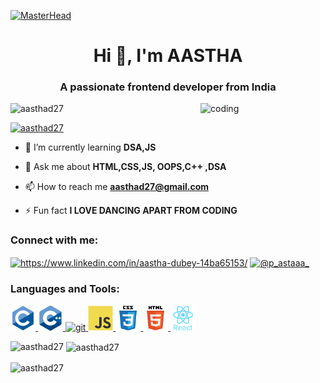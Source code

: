 [![MasterHead](https://wallpapercave.com/wp/wp5128415.jpg
)](https://aasthad27.io
)
<h1 align="center">Hi 👋, I'm AASTHA</h1>
<h3 align="center">A passionate frontend developer from India</h3>
<img align="right" alt="coding" width="200" src="https://repository-images.githubusercontent.com/462900780/0a10af70-6cbf-46df-9071-0ff586a3b1d6">

<p align="left"> <img src="https://komarev.com/ghpvc/?username=aasthad27&label=Profile%20views&color=0e75b6&style=flat" alt="aasthad27" /> </p>

<p align="left"> <a href="https://github.com/ryo-ma/github-profile-trophy"><img src="https://github-profile-trophy.vercel.app/?username=aasthad27" alt="aasthad27" /></a> </p>


- 🌱 I’m currently learning **DSA,JS**

- 💬 Ask me about **HTML,CSS,JS, OOPS,C++ ,DSA**

- 📫 How to reach me **aasthad27@gmail.com**

- ⚡ Fun fact **I LOVE DANCING APART FROM CODING**

<h3 align="left">Connect with me:</h3>
<p align="left">
<a href="https://linkedin.com/in/https://www.linkedin.com/in/aastha-dubey-14ba65153/" target="blank"><img align="center" src="https://raw.githubusercontent.com/rahuldkjain/github-profile-readme-generator/master/src/images/icons/Social/linked-in-alt.svg" alt="https://www.linkedin.com/in/aastha-dubey-14ba65153/" height="30" width="40" /></a>
<a href="https://instagram.com/@p_astaa_" target="blank"><img align="center" src="https://raw.githubusercontent.com/rahuldkjain/github-profile-readme-generator/master/src/images/icons/Social/instagram.svg" alt="@p_astaaa_" height="30" width="40" /></a>
</p>

<h3 align="left">Languages and Tools:</h3>
<p align="left"> <a href="https://www.cprogramming.com/" target="_blank" rel="noreferrer"> <img src="https://raw.githubusercontent.com/devicons/devicon/master/icons/c/c-original.svg" alt="c" width="40" height="40"/> </a> <a href="https://www.w3schools.com/cpp/" target="_blank" rel="noreferrer"> <img src="https://raw.githubusercontent.com/devicons/devicon/master/icons/cplusplus/cplusplus-original.svg" alt="cplusplus" width="40" height="40"/> </a> <a href="https://git-scm.com/" target="_blank" rel="noreferrer"> <img src="https://www.vectorlogo.zone/logos/git-scm/git-scm-icon.svg" alt="git" width="40" height="40"/> </a> <a href="https://developer.mozilla.org/en-US/docs/Web/JavaScript" target="_blank" rel="noreferrer"> <img src="https://raw.githubusercontent.com/devicons/devicon/master/icons/javascript/javascript-original.svg" alt="javascript" width="40" height="40"/> </a><a href="https://www.w3schools.com/css/" target="_blank" rel="noreferrer"> <img src="https://raw.githubusercontent.com/devicons/devicon/master/icons/css3/css3-original-wordmark.svg" alt="css3" width="40" height="40"/> </a> <a href="https://www.w3.org/html/" target="_blank" rel="noreferrer"> <img src="https://raw.githubusercontent.com/devicons/devicon/master/icons/html5/html5-original-wordmark.svg" alt="html5" width="40" height="40"/> </a> <a href="https://reactjs.org/" target="_blank" rel="noreferrer"> <img src="https://raw.githubusercontent.com/devicons/devicon/master/icons/react/react-original-wordmark.svg" alt="react" width="40" height="40"/> </a> </p>

<p><img align="left" src="https://github-readme-stats.vercel.app/api/top-langs?username=aasthad27&show_icons=true&locale=en&layout=compact" alt="aasthad27" /></p>
<p>&nbsp;<img align="center" src="https://github-readme-stats.vercel.app/api?username=aasthad27&show_icons=true&locale=en" alt="aasthad27" /></p>
<p><img align="center" src="https://github-readme-streak-stats.herokuapp.com/?user=aasthad27&" alt="aasthad27" /></p>

